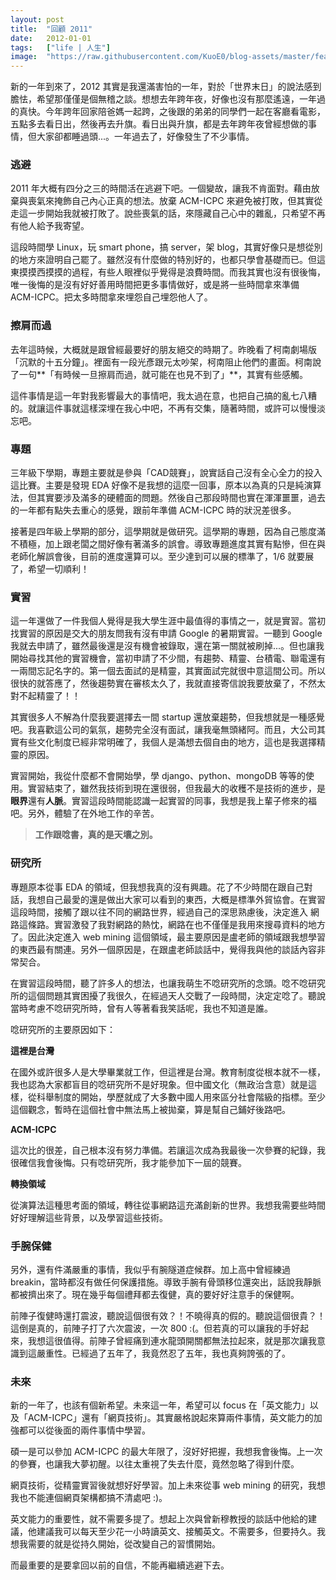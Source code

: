 ```yaml
---
layout: post
title:  "回顧 2011"
date:   2012-01-01
tags:   ["life | 人生"]
image:  "https://raw.githubusercontent.com/KuoE0/blog-assets/master/feature-photos/2012-01-01-look-back-of-2011.jpg"
---
```


新的一年到來了，2012 其實是我還滿害怕的一年，對於「世界末日」的說法感到膽怯，希望那僅僅是個無稽之談。想想去年跨年夜，好像也沒有那麼遙遠，一年過的真快。今年跨年回家陪爸媽一起跨，之後跟的弟弟的同學們一起在客廳看電影，五點多去看日出，然後再去升旗。看日出與升旗，都是去年跨年夜曾經想做的事情，但大家卻都睡過頭...。一年過去了，好像發生了不少事情。

### 逃避

2011 年大概有四分之三的時間活在逃避下吧。一個變故，讓我不肯面對。藉由放棄與喪氣來掩飾自己內心正真的想法。放棄 ACM-ICPC 來避免被打敗，但其實從走這一步開始我就被打敗了。說些喪氣的話，來隱藏自己心中的雜亂，只希望不再有他人給予我寄望。

這段時間學 Linux，玩 smart phone，搞 server，架 blog，其實好像只是想從別的地方來證明自己罷了。雖然沒有什麼做的特別好的，也都只學會基礎而已。但這東摸摸西摸摸的過程，有些人眼裡似乎覺得是浪費時間。而我其實也沒有很後悔，唯一後悔的是沒有好好善用時間把更多事情做好，或是將一些時間拿來準備 ACM-ICPC。把太多時間拿來埋怨自己埋怨他人了。

### 擦肩而過

去年這時候，大概就是跟曾經最要好的朋友絕交的時期了。昨晚看了柯南劇場版「沉默的十五分鐘」。裡面有一段光彥跟元太吵架，柯南阻止他們的畫面。柯南說了一句**「有時候一旦擦肩而過，就可能在也見不到了」**，其實有些感觸。

這件事情是這一年對我影響最大的事情吧，我太過在意，也把自己搞的亂七八糟的。就讓這件事就這樣深埋在我心中吧，不再有交集，隨著時間，或許可以慢慢淡忘吧。

### 專題

三年級下學期，專題主要就是參與「CAD競賽」，說實話自己沒有全心全力的投入這比賽。主要是發現 EDA 好像不是我想的這麼一回事，原本以為真的只是純演算法，但其實要涉及滿多的硬體面的問題。然後自己那段時間也實在渾渾噩噩，過去的一年都有點失去重心的感覺，跟前年準備 ACM-ICPC 時的狀況差很多。

接著是四年級上學期的部分，這學期就是做研究。這學期的專題，因為自己態度滿不積極，加上跟老闆之間好像有著滿多的誤會。導致專題進度其實有點慘，但在與老師化解誤會後，目前的進度還算可以。至少達到可以展的標準了，1/6 就要展了，希望一切順利！

### 實習

這一年還做了一件我個人覺得是我大學生涯中最值得的事情之一，就是實習。當初找實習的原因是交大的朋友問我有沒有申請 Google 的暑期實習。一聽到 Google 我就去申請了，雖然最後還是沒有機會被錄取，還在第一關就被刷掉...。但也讓我開始尋找其他的實習機會，當初申請了不少間，有趨勢、精靈、台積電、聯電還有一兩間忘記名字的。第一個去面試的是精靈，其實面試完就很中意這間公司。所以很快的就答應了，然後趨勢實在審核太久了，我就直接寄信說我要放棄了，不然太對不起精靈了！！

其實很多人不解為什麼我要選擇去一間 startup 還放棄趨勢，但我想就是一種感覺吧。我喜歡這公司的氣氛，趨勢完全沒有面試，讓我毫無頭緒阿。而且，大公司其實有些文化制度已經非常明確了，我個人是滿想去個自由的地方，這也是我選擇精靈的原因。

實習開始，我從什麼都不會開始學，學 django、python、mongoDB 等等的使用。實習結束了，雖然我技術到現在還很弱，但我最大的收穫不是技術的進步，是**眼界**還有**人脈**。實習這段時間能認識一起實習的同事，我想是我上輩子修來的福吧。另外，體驗了在外地工作的辛苦。

> **工作跟唸書，真的是天壤之別。**

### 研究所

專題原本從事 EDA 的領域，但我想我真的沒有興趣。花了不少時間在跟自己對話，我想自己最愛的還是做出大家可以看到的東西，大概是標準外貿協會。在實習這段時間，接觸了跟以往不同的網路世界，經過自己的深思熟慮後，決定進入 網路這條路。實習激發了我對網路的熱忱，網路在也不僅僅是我用來搜尋資料的地方了。因此決定進入 web mining 這個領域，最主要原因是盧老師的領域跟我想學習的東西最有關連。另外一個原因是，在跟盧老師談話中，覺得我與他的談話內容非常契合。

在實習這段時間，聽了許多人的想法，也讓我萌生不唸研究所的念頭。唸不唸研究所的這個問題其實困擾了我很久，在經過天人交戰了一段時間，決定定唸了。聽說當時考慮不唸研究所時，曾有人等著看我笑話呢，我也不知道是誰。

唸研究所的主要原因如下：

**這裡是台灣**

在國外或許很多人是大學畢業就工作，但這裡是台灣。教育制度從根本就不一樣，我也認為大家都盲目的唸研究所不是好現象。但中國文化（無政治含意）就是這樣，從科舉制度的開始，學歷就成了大多數中國人用來區分社會階級的指標。至少這個觀念，暫時在這個社會中無法馬上被拋棄，算是幫自己鋪好後路吧。

**ACM-ICPC**

這次比的很差，自己根本沒有努力準備。若讓這次成為我最後一次參賽的紀錄，我很確信我會後悔。只有唸研究所，我才能參加下一屆的競賽。

**轉換領域**

從演算法這種思考面的領域，轉往從事網路這充滿創新的世界。我想我需要些時間好好理解這些背景，以及學習這些技術。

### 手腕保健

另外，還有件滿嚴重的事情，我似乎有腕隧道症候群。加上高中曾經練過 breakin，當時都沒有做任何保護措施。導致手腕有骨頭移位還突出，話說我靜脈都被擠出來了。現在幾乎每個禮拜都去復健，真的要好好注意手的保健啊。

前陣子復健時還打震波，聽說這個很有效？！不曉得真的假的。聽說這個很貴？！這倒是真的，前陣子打了六次震波，一次 800 :(。但若真的可以讓我的手好起來，我想這很值得。前陣子曾經痛到連水龍頭開關都無法拉起來，就是那次讓我意識到這嚴重性。已經過了五年了，我竟然忍了五年，我也真夠誇張的了。

### 未來

新的一年了，也該有個新希望。未來這一年，希望可以 focus 在「英文能力」以及「ACM-ICPC」還有「網頁技術」。其實嚴格說起來算兩件事情，英文能力的加強都可以從後面的兩件事情中學習。

碩一是可以參加 ACM-ICPC 的最大年限了，沒好好把握，我想我會後悔。上一次的參賽，也讓我大夢初醒。以往太重視了失去什麼，竟然忽略了得到什麼。

網頁技術，從精靈實習後就想好好學習。加上未來從事 web mining 的研究，我想我也不能連個網頁架構都搞不清處吧 :)。

英文能力的重要性，就不需要多提了。想起上次與曾新穆教授的談話中他給的建議，他建議我可以每天至少花一小時讀英文、接觸英文。不需要多，但要持久。我想我需要的就是從持久開始，從改變自己的習慣開始。

而最重要的是要拿回以前的自信，不能再繼續逃避下去。
